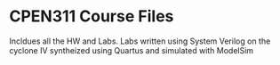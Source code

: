 # CPEN311 Course Files
Incldues all the HW and Labs. Labs written using System Verilog on the cyclone IV syntheized using Quartus and simulated with ModelSim
